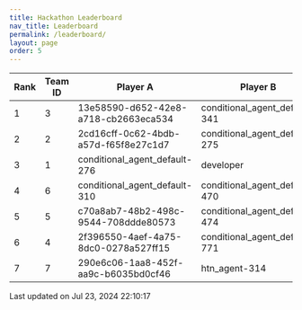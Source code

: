 ```yaml
---
title: Hackathon Leaderboard
nav_title: Leaderboard
permalink: /leaderboard/
layout: page
order: 5
---
```


|Rank            |Team ID         |Player A        |Player B        |Player C        |Total Score     |
|----------------|----------------|----------------|----------------|----------------|----------------|
|1               |3               |13e58590-d652-42e8-a718-cb2663eca534|conditional_agent_default-341|d2e1703c-77b5-4189-bf84-bdfc1315e3a0|104373.95       |
|2               |2               |2cd16cff-0c62-4bdb-a57d-f65f8e27c1d7|conditional_agent_default-275|conditional_agent_default-996|17991.37        |
|3               |1               |conditional_agent_default-276|developer       |e10a30a8-8d01-44ea-b6b9-fa2e073048bb|15866.07        |
|4               |6               |conditional_agent_default-310|conditional_agent_default-470|e1b509b9-3014-457b-a1f5-d779eed50666|81.45           |
|5               |5               |c70a8ab7-48b2-498c-9544-708ddde80573|conditional_agent_default-474|conditional_agent_default-508|73.51           |
|6               |4               |2f396550-4aef-4a75-8dc0-0278a527ff15|conditional_agent_default-771|developer       |69.83           |
|7               |7               |290e6c06-1aa8-452f-aa9c-b6035bd0cf46|htn_agent-314   |htn_agent-389   |44.01           |

Last updated on Jul 23, 2024 22:10:17